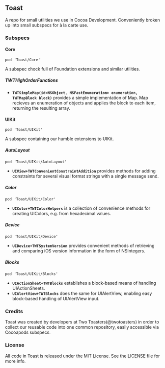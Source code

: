 ## Toast

A repo for small utilities we use in Cocoa Development. Conveniently broken up into small subspecs for à la carte use.

### Subspecs

#### Core

`pod 'Toast/Core'`

A subspec chock full of Foundation extensions and similar utilities.

##### TWTHighOrderFunctions

* **`TWTSimpleMap(id<NSObject, NSFastEnumeration> enumeration, TWTMapBlock block)`** provides a simple implementation of Map. Map recieves an enumeration of objects and applies the block to each item, returning the resulting array.

#### UIKit

`pod 'Toast/UIKit'`

A subspec containing our humble extensions to UIKit.

##### AutoLayout

`pod 'Toast/UIKit/AutoLayout'`

* **`UIView+TWTConvenientConstraintAddition`** provides methods for adding constraints for several visual format strings with a single message send.

##### Color

`pod 'Toast/UIKit/Color'`

* **`UIColor+TWTColorHelpers`** is a collection of convenience methods for creating UIColors, e.g. from hexadecimal values.

##### Device

`pod 'Toast/UIKit/Device'`

* **`UIDevice+TWTSystemVersion`** provides convenient methods of retrieving and comparing iOS version information in the form of NSIntegers.

##### Blocks

`pod 'Toast/UIKit/Blocks'`

* **`UIActionSheet+TWTBlocks`** establishes a block-based means of handling UIActionSheets.
* **`UIAlertView+TWTBlocks`** does the same for UIAlertView, enabling easy block-based handling of UIAlertView input.

### Credits

Toast was created by developers at Two Toasters(@twotoasters) in order to collect our reusable code into one common repository, easily accessible via Cocoapods subspecs.

### License

All code in Toast is released under the MIT License. See the LICENSE file for more info.